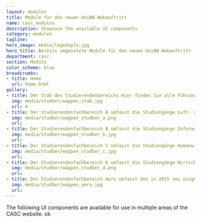 ```yaml
---
layout: modules
title: Module für den neuen UniBW Webauftritt
name: casc_modules
description: Showcase the available UI components
category: modules
tagline: 
hero_image: media/legoduplo.jpg
hero_title: Bereits umgesetzte Module für den neuen UniBW Webauftritt
department: casc
section: Module
color_scheme: blue
breadcrumbs:
- title: Home
  url: home.html
gallery:
- title: Der Stab des Studierendenbereichs Hier finden Sie alle Führungsgrundgebiete, sowie relevante externe Dienststellen.
  img: media/studber/wappen_stab.jpg
  url: #
- title: Der Studierendenfachbereich A umfasst die Studiengänge Luft- und Raumfahrttechnik, Maschinenbau (FH) und Elektrotechnik und technische Informatik (FH).
  img: media/studber/wappen_studber_a.png
  url: 
- title: Der Studierendenfachbereich B umfasst die Studiengänge Informatik, Wirtschaftsinformatik, Mathematical Engineering, Bauingenieurwesen und Elektrotechnik.
  img: media/studber/wappen_studber_b.jpg
  url: 
- title: Der Studierendenfachbereich C umfasst die Studiengänge Humanwissenschaften, Sozialwissenschaften und Sportwissenschaften.
  img: media/studber/wappen_studber_c.jpg
  url: 
- title: Der Studierendenfachbereich D umfasst die Studiengänge Wirtschafts- und Organisationswissenschaften, Management und Medien (FH).
  img: media/studber/wappen_studber_d.png
  url: 
- title: Der Studierendenfachbereich Aero umfasst den in 2015 neu eingeführte Studiengang für Piloten, Aeronautical Engeneering.
  img: media/studber/wappen_aero.jpg
  url: 
---
```


The following UI components are available for use in multiple areas of the CASC
website. ok
